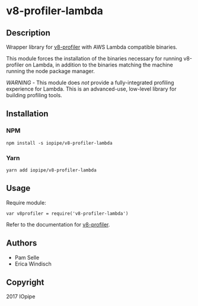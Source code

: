 # v8-profiler-lambda

## Description

Wrapper library for [v8-profiler](https://github.com/node-inspector/v8-profiler)
with AWS Lambda compatible binaries.

This module forces the installation of the binaries necessary for running
v8-profiler on Lambda, in addition to the binaries matching the machine
running the node package manager.

*WARNING* - This module does _not_ provide a fully-integrated profiling experience for Lambda.
This is an advanced-use, low-level library for building profiling tools.

## Installation

### NPM

`npm install -s iopipe/v8-profiler-lambda`

### Yarn

`yarn add iopipe/v8-profiler-lambda`

## Usage

Require module:

`var v8profiler = require('v8-profiler-lambda')`

Refer to the documentation for [v8-profiler](https://github.com/node-inspector/v8-profiler).

## Authors

 - Pam Selle
 - Erica Windisch

## Copyright

2017 IOpipe
